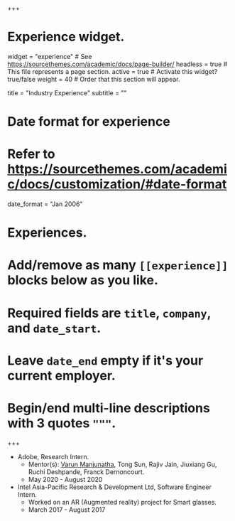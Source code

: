 +++
# Experience widget.
widget = "experience"  # See https://sourcethemes.com/academic/docs/page-builder/
headless = true  # This file represents a page section.
active = true  # Activate this widget? true/false
weight = 40  # Order that this section will appear.

title = "Industry Experience"
subtitle = ""

# Date format for experience
#   Refer to https://sourcethemes.com/academic/docs/customization/#date-format
date_format = "Jan 2006"

# Experiences.
#   Add/remove as many `[[experience]]` blocks below as you like.
#   Required fields are `title`, `company`, and `date_start`.
#   Leave `date_end` empty if it's your current employer.
#   Begin/end multi-line descriptions with 3 quotes `"""`.


+++

* Adobe, Research Intern.
  * Mentor(s): [Varun Manjunatha](http://users.umiacs.umd.edu/~varunm/), Tong Sun, Rajiv Jain, Jiuxiang Gu, Ruchi Deshpande, Franck Dernoncourt.
  * May 2020 - August 2020
* Intel Asia-Pacific Research & Development Ltd, Software Engineer Intern.
  * Worked on an AR (Augmented reality) project for Smart glasses.
  * March 2017 - August 2017